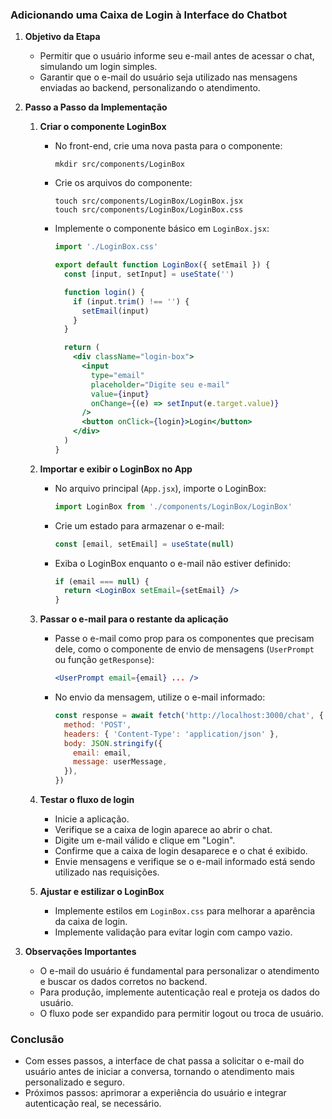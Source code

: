 ### Adicionando uma Caixa de Login à Interface do Chatbot

1. **Objetivo da Etapa**

   - Permitir que o usuário informe seu e-mail antes de acessar o chat, simulando um login simples.
   - Garantir que o e-mail do usuário seja utilizado nas mensagens enviadas ao backend, personalizando o atendimento.

2. **Passo a Passo da Implementação**

   1. **Criar o componente LoginBox**

      - No front-end, crie uma nova pasta para o componente:
        ```
        mkdir src/components/LoginBox
        ```
      - Crie os arquivos do componente:
        ```
        touch src/components/LoginBox/LoginBox.jsx
        touch src/components/LoginBox/LoginBox.css
        ```
      - Implemente o componente básico em `LoginBox.jsx`:

        ```jsx
        import './LoginBox.css'

        export default function LoginBox({ setEmail }) {
          const [input, setInput] = useState('')

          function login() {
            if (input.trim() !== '') {
              setEmail(input)
            }
          }

          return (
            <div className="login-box">
              <input
                type="email"
                placeholder="Digite seu e-mail"
                value={input}
                onChange={(e) => setInput(e.target.value)}
              />
              <button onClick={login}>Login</button>
            </div>
          )
        }
        ```

   2. **Importar e exibir o LoginBox no App**

      - No arquivo principal (`App.jsx`), importe o LoginBox:
        ```jsx
        import LoginBox from './components/LoginBox/LoginBox'
        ```
      - Crie um estado para armazenar o e-mail:
        ```jsx
        const [email, setEmail] = useState(null)
        ```
      - Exiba o LoginBox enquanto o e-mail não estiver definido:
        ```jsx
        if (email === null) {
          return <LoginBox setEmail={setEmail} />
        }
        ```

   3. **Passar o e-mail para o restante da aplicação**

      - Passe o e-mail como prop para os componentes que precisam dele, como o componente de envio de mensagens (`UserPrompt` ou função `getResponse`):
        ```jsx
        <UserPrompt email={email} ... />
        ```
      - No envio da mensagem, utilize o e-mail informado:
        ```js
        const response = await fetch('http://localhost:3000/chat', {
          method: 'POST',
          headers: { 'Content-Type': 'application/json' },
          body: JSON.stringify({
            email: email,
            message: userMessage,
          }),
        })
        ```

   4. **Testar o fluxo de login**

      - Inicie a aplicação.
      - Verifique se a caixa de login aparece ao abrir o chat.
      - Digite um e-mail válido e clique em "Login".
      - Confirme que a caixa de login desaparece e o chat é exibido.
      - Envie mensagens e verifique se o e-mail informado está sendo utilizado nas requisições.

   5. **Ajustar e estilizar o LoginBox**
      - Implemente estilos em `LoginBox.css` para melhorar a aparência da caixa de login.
      - Implemente validação para evitar login com campo vazio.

3. **Observações Importantes**

   - O e-mail do usuário é fundamental para personalizar o atendimento e buscar os dados corretos no backend.
   - Para produção, implemente autenticação real e proteja os dados do usuário.
   - O fluxo pode ser expandido para permitir logout ou troca de usuário.

### Conclusão

- Com esses passos, a interface de chat passa a solicitar o e-mail do usuário antes de iniciar a conversa, tornando o atendimento mais personalizado e seguro.
- Próximos passos: aprimorar a experiência do usuário e integrar autenticação real, se necessário.
